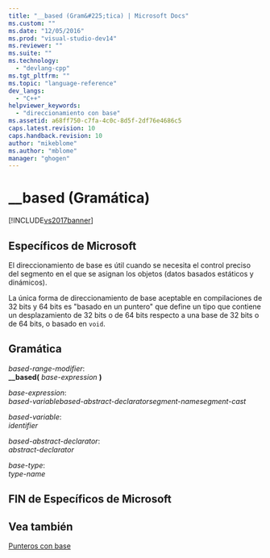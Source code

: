 ```yaml
---
title: "__based (Gram&#225;tica) | Microsoft Docs"
ms.custom: ""
ms.date: "12/05/2016"
ms.prod: "visual-studio-dev14"
ms.reviewer: ""
ms.suite: ""
ms.technology: 
  - "devlang-cpp"
ms.tgt_pltfrm: ""
ms.topic: "language-reference"
dev_langs: 
  - "C++"
helpviewer_keywords: 
  - "direccionamiento con base"
ms.assetid: a68ff750-c7fa-4c0c-8d5f-2df76e4686c5
caps.latest.revision: 10
caps.handback.revision: 10
author: "mikeblome"
ms.author: "mblome"
manager: "ghogen"
---
```

# __based (Gram&#225;tica)
[!INCLUDE[vs2017banner](../assembler/inline/includes/vs2017banner.md)]

## Específicos de Microsoft  
 El direccionamiento de base es útil cuando se necesita el control preciso del segmento en el que se asignan los objetos \(datos basados estáticos y dinámicos\).  
  
 La única forma de direccionamiento de base aceptable en compilaciones de 32 bits y 64 bits es "basado en un puntero" que define un tipo que contiene un desplazamiento de 32 bits o de 64 bits respecto a una base de 32 bits o de 64 bits, o basado en `void`.  
  
## Gramática  
 *based\-range\-modifier*:  
 **\_\_based\(**  *base\-expression*  **\)**  
  
 *base\-expression*:  
 *based\-variablebased\-abstract\-declaratorsegment\-namesegment\-cast*  
  
 *based\-variable*:  
 *identifier*  
  
 *based\-abstract\-declarator*:  
 *abstract\-declarator*  
  
 *base\-type*:  
 *type\-name*  
  
## FIN de Específicos de Microsoft  
  
## Vea también  
 [Punteros con base](../cpp/based-pointers-cpp.md)
